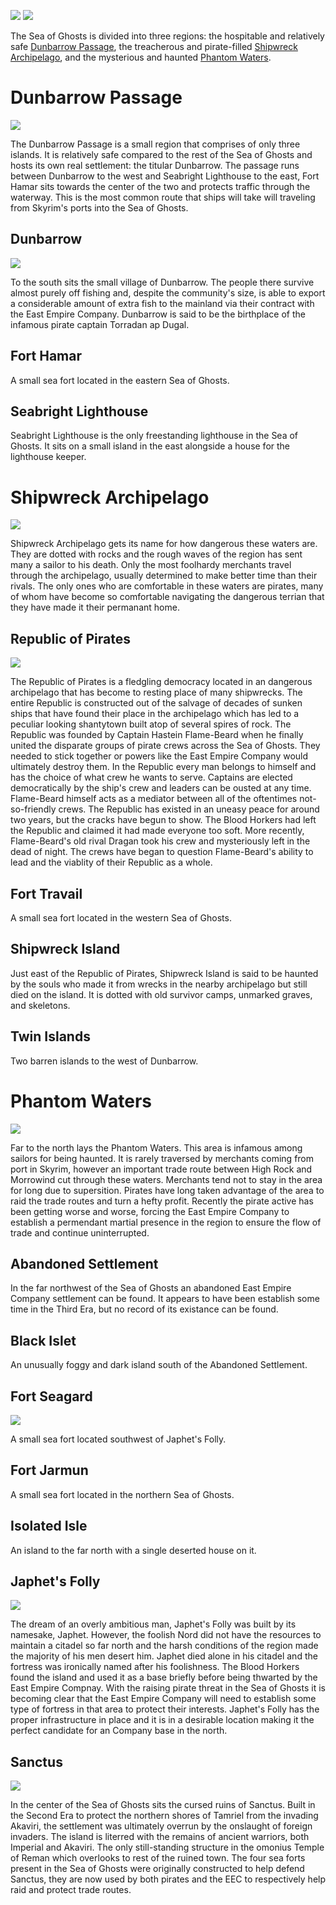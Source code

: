 ![](https://raw.githubusercontent.com/TateTaylorUSA/TateTaylorUSA/main/assets/images/northern-sea/Northern%20Sea%20Small.png)
![](https://raw.githubusercontent.com/TateTaylorUSA/TateTaylorUSA/main/assets/images/northern-sea/WaterworldMap.png)

The Sea of Ghosts is divided into three regions: the hospitable and relatively safe [Dunbarrow Passage](https://github.com/TateTaylorUSA/The-Northern-Sea/blob/main/Docs/LOCATIONS.md#dunbarrow-passage), the treacherous and pirate-filled [Shipwreck Archipelago](https://github.com/TateTaylorUSA/The-Northern-Sea/blob/main/Docs/LOCATIONS.md#shipwreck-archipelago), and the mysterious and haunted [Phantom Waters](https://github.com/TateTaylorUSA/The-Northern-Sea/blob/main/Docs/LOCATIONS.md#phantom-waters).

# Dunbarrow Passage
![](https://raw.githubusercontent.com/TateTaylorUSA/TateTaylorUSA/main/assets/images/northern-sea/DunbarrowPassage.PNG)

The Dunbarrow Passage is a small region that comprises of only three islands. It is relatively safe compared to the rest of the Sea of Ghosts and hosts its own real settlement: the titular Dunbarrow. The passage runs between Dunbarrow to the west and Seabright Lighthouse to the east, Fort Hamar sits towards the center of the two and protects traffic through the waterway. This is the most common route that ships will take will traveling from Skyrim's ports into the Sea of Ghosts.

## Dunbarrow
![](https://github.com/TateTaylorUSA/TateTaylorUSA/raw/main/assets/images/northern-sea/ScreenShot213.png)

To the south sits the small village of Dunbarrow. The people there survive almost purely off fishing and, despite the community's size, is able to export a considerable amount of extra fish to the mainland via their contract with the East Empire Company. Dunbarrow is said to be the birthplace of the infamous pirate captain Torradan ap Dugal.

## Fort Hamar

A small sea fort located in the eastern Sea of Ghosts.

## Seabright Lighthouse

Seabright Lighthouse is the only freestanding lighthouse in the Sea of Ghosts. It sits on a small island in the east alongside a house for the lighthouse keeper.

# Shipwreck Archipelago
![](https://raw.githubusercontent.com/TateTaylorUSA/TateTaylorUSA/main/assets/images/northern-sea/ShipwreckIslands.PNG)

Shipwreck Archipelago gets its name for how dangerous these waters are. They are dotted with rocks and the rough waves of the region has sent many a sailor to his death. Only the most foolhardy merchants travel through the archipelago, usually determined to make better time than their rivals. The only ones who are comfortable in these waters are pirates, many of whom have become so comfortable navigating the dangerous terrian that they have made it their permanant home.

## Republic of Pirates
![](https://raw.githubusercontent.com/TateTaylorUSA/TateTaylorUSA/main/assets/images/northern-sea/RepublicofPirates.png)

The Republic of Pirates is a fledgling democracy located in an dangerous archipelago that has become to resting place of many shipwrecks. The entire Republic is constructed out of the salvage of decades of sunken ships that have found their place in the archipelago which has led to a peculiar looking shantytown built atop of several spires of rock. The Republic was founded by Captain Hastein Flame-Beard when he finally united the disparate groups of pirate crews across the Sea of Ghosts. They needed to stick together or powers like the East Empire Company would ultimately destroy them. In the Republic every man belongs to himself and has the choice of what crew he wants to serve. Captains are elected democratically by the ship's crew and leaders can be ousted at any time. Flame-Beard himself acts as a mediator between all of the oftentimes not-so-friendly crews. The Republic has existed in an uneasy peace for around two years, but the cracks have begun to show. The Blood Horkers had left the Republic and claimed it had made everyone too soft. More recently, Flame-Beard's old rival Dragan took his crew and mysteriously left in the dead of night. The crews have began to question Flame-Beard's ability to lead and the viablity of their Republic as a whole.

## Fort Travail

A small sea fort located in the western Sea of Ghosts.

## Shipwreck Island

Just east of the Republic of Pirates, Shipwreck Island is said to be haunted by the souls who made it from wrecks in the nearby archipelago but still died on the island. It is dotted with old survivor camps, unmarked graves, and skeletons.

## Twin Islands

Two barren islands to the west of Dunbarrow.

# Phantom Waters
![](https://raw.githubusercontent.com/TateTaylorUSA/TateTaylorUSA/main/assets/images/northern-sea/PhantomWaters.PNG)

Far to the north lays the Phantom Waters. This area is infamous among sailors for being haunted. It is rarely traversed by merchants coming from port in Skyrim, however an important trade route between High Rock and Morrowind cut through these waters. Merchants tend not to stay in the area for long due to supersition. Pirates have long taken advantage of the area to raid the trade routes and turn a hefty profit. Recently the pirate active has been getting worse and worse, forcing the East Empire Company to establish a permendant martial presence in the region to ensure the flow of trade and continue uninterrupted.

## Abandoned Settlement

In the far northwest of the Sea of Ghosts an abandoned East Empire Company settlement can be found. It appears to have been establish some time in the Third Era, but no record of its existance can be found.

## Black Islet

An unusually foggy and dark island south of the Abandoned Settlement.

## Fort Seagard
![](https://github.com/TateTaylorUSA/TateTaylorUSA/raw/main/assets/images/northern-sea/ScreenShot199.png)

A small sea fort located southwest of Japhet's Folly.

## Fort Jarmun
A small sea fort located in the northern Sea of Ghosts.

## Isolated Isle
An island to the far north with a single deserted house on it.

## Japhet's Folly
![](https://github.com/TateTaylorUSA/TateTaylorUSA/raw/main/assets/images/northern-sea/ScreenShot141.png)

The dream of an overly ambitious man, Japhet's Folly was built by its namesake, Japhet. However, the foolish Nord did not have the resources to maintain a citadel so far north and the harsh conditions of the region made the majority of his men desert him. Japhet died alone in his citadel and the fortress was ironically named after his foolishness. The Blood Horkers found the island and used it as a base briefly before being thwarted by the East Empire Compnay. With the raising pirate threat in the Sea of Ghosts it is becoming clear that the East Empire Company will need to establish some type of fortress in that area to protect their interests. Japhet's Folly has the proper infrastructure in place and it is in a desirable location making it the perfect candidate for an Company base in the north.

## Sanctus
![](https://raw.githubusercontent.com/TateTaylorUSA/TateTaylorUSA/main/assets/images/northern-sea/Sanctus.png)

In the center of the Sea of Ghosts sits the cursed ruins of Sanctus. Built in the Second Era to protect the northern shores of Tamriel from the invading Akaviri, the settlement was ultimately overrun by the onslaught of foreign invaders. The island is literred with the remains of ancient warriors, both Imperial and Akaviri. The only still-standing structure in the omonius Temple of Reman which overlooks to rest of the ruined town. The four sea forts present in the Sea of Ghosts were originally constructed to help defend Sanctus, they are now used by both pirates and the EEC to respectively help raid and protect trade routes.
